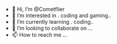 - 👋 Hi, I’m @Cometflier
- 👀 I’m interested in . coding and gaming..
- 🌱 I’m currently learning . coding..
- 💞️ I’m looking to collaborate on ...
- 📫 How to reach me ...

<!---
Cometflier/Cometflier is a ✨ special ✨ repository because its `README.md` (this file) appears on your GitHub profile.
You can click the Preview link to take a look at your changes.
--->

